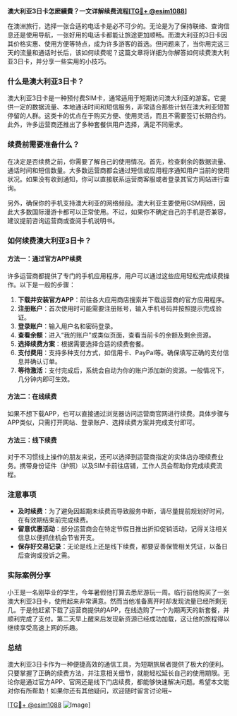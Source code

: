 **澳大利亚3日卡怎麽續費？一文详解续费流程[[TG💪+ @esim1088](https://t.me/s/esim1088)]**

在澳洲旅行，选择一张合适的电话卡是必不可少的。无论是为了保持联络、查询信息还是使用导航，一张好用的电话卡都能让旅途更加顺畅。而澳大利亚的3日卡因其价格实惠、使用方便等特点，成为许多游客的首选。但问题来了，当你用完这三天的流量和通话时长后，该如何续费呢？这篇文章将详细为你解答如何续费澳大利亚3日卡，并分享一些实用的小技巧。

### 什么是澳大利亚3日卡？

澳大利亚3日卡是一种预付费SIM卡，通常适用于短期访问澳大利亚的游客。它提供一定的数据流量、本地通话时间和短信服务，非常适合那些计划在澳大利亚短暂停留的人群。这类卡的优点在于购买方便、使用灵活，而且不需要签订长期合约。此外，许多运营商还推出了多种套餐供用户选择，满足不同需求。

### 续费前需要准备什么？

在决定是否续费之前，你需要了解自己的使用情况。首先，检查剩余的数据流量、通话时间和短信数量。大多数运营商都会通过短信或应用程序通知用户当前的使用状况。如果没有收到通知，你可以直接联系运营商客服或者登录其官方网站进行查询。

另外，确保你的手机支持澳大利亚的网络频段。澳大利亚主要使用GSM网络，因此大多数国际漫游卡都可以正常使用。不过，如果你不确定自己的手机是否兼容，建议提前咨询运营商或查阅手机说明书。

### 如何续费澳大利亚3日卡？

#### 方法一：通过官方APP续费

许多运营商都提供了专门的手机应用程序，用户可以通过这些应用轻松完成续费操作。以下是一般的步骤：

1. **下载并安装官方APP**：前往各大应用商店搜索并下载运营商的官方应用程序。
2. **注册账户**：首次使用时可能需要注册账号，输入手机号码并按照提示完成验证。
3. **登录账户**：输入用户名和密码登录。
4. **查看余额**：进入“我的账户”或类似页面，查看当前卡的余额及剩余资源。
5. **选择续费方案**：根据需要选择合适的续费套餐。
6. **支付费用**：支持多种支付方式，如信用卡、PayPal等。确保填写正确的支付信息并确认订单。
7. **等待激活**：支付完成后，系统会自动为你的账户添加新的资源。一般情况下，几分钟内即可生效。

#### 方法二：在线续费

如果不想下载APP，也可以直接通过浏览器访问运营商官网进行续费。具体步骤与APP类似，只需打开网站、登录账户、选择续费方案并完成支付即可。

#### 方法三：线下续费

对于不习惯线上操作的朋友来说，还可以选择到运营商指定的实体店办理续费业务。携带身份证件（护照）以及SIM卡前往店铺，工作人员会帮助你完成续费流程。

### 注意事项

- **及时续费**：为了避免因超期未续费而导致服务中断，请尽量提前规划好时间，在有效期结束前完成续费。
- **留意优惠活动**：部分运营商会在特定节假日推出折扣促销活动，记得关注相关信息以便抓住机会节省开支。
- **保存好交易记录**：无论是线上还是线下续费，都要妥善保管相关凭证，以备日后查询或投诉之需。

### 实际案例分享

小王是一名刚毕业的学生，今年暑假他打算去悉尼游玩一周。临行前他购买了一张澳大利亚3日卡，使用起来非常满意。然而当他准备离开时却发现流量已经所剩无几。于是他赶紧下载了运营商提供的APP，在线选购了一个为期两天的新套餐，并顺利完成了支付。第二天早上醒来后发现新资源已经成功加载，这让他的旅程得以继续享受高速上网的乐趣。

### 总结

澳大利亚3日卡作为一种便捷高效的通信工具，为短期旅居者提供了极大的便利。只要掌握了正确的续费方法，并注意相关细节，就能轻松延长自己的使用期限。无论你是通过官方APP、官网还是线下门店续费，都能够快速解决问题。希望本文能对你有所帮助！如果你还有其他疑问，欢迎随时留言讨论哦~

[[TG💪+ @esim1088](https://t.me/s/esim1088) ![Image](https://i.postimg.cc/4NQfJmqS/Snipaste-2025-05-13-00-14-12.png)]